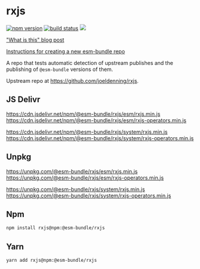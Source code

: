 # rxjs

[![npm version](https://img.shields.io/npm/v/@esm-bundle/rxjs.svg?style=flat)](https://www.npmjs.com/package/@esm-bundle/rxjs) [![build status](https://travis-ci.com/esm-bundle/rxjs.svg?branch=master)](https://travis-ci.com/esm-bundle/rxjs) [![](https://data.jsdelivr.com/v1/package/npm/@esm-bundle/rxjs/badge)](https://www.jsdelivr.com/package/npm/@esm-bundle/rxjs)

["What is this" blog post](https://medium.com/@joeldenning/an-esm-bundle-for-any-npm-package-5f850db0e04d)

[Instructions for creating a new esm-bundle repo](https://github.com/esm-bundle/new-repo-instructions)

A repo that tests automatic detection of upstream publishes and the publishing of `@esm-bundle` versions of them.

Upstream repo at https://github.com/joeldenning/rxjs.

## JS Delivr

https://cdn.jsdelivr.net/npm/@esm-bundle/rxjs/esm/rxjs.min.js
https://cdn.jsdelivr.net/npm/@esm-bundle/rxjs/esm/rxjs-operators.min.js

https://cdn.jsdelivr.net/npm/@esm-bundle/rxjs/system/rxjs.min.js
https://cdn.jsdelivr.net/npm/@esm-bundle/rxjs/system/rxjs-operators.min.js

## Unpkg

https://unpkg.com/@esm-bundle/rxjs/esm/rxjs.min.js
https://unpkg.com/@esm-bundle/rxjs/esm/rxjs-operators.min.js

https://unpkg.com/@esm-bundle/rxjs/system/rxjs.min.js
https://unpkg.com/@esm-bundle/rxjs/system/rxjs-operators.min.js

## Npm

```sh
npm install rxjs@npm:@esm-bundle/rxjs
```

## Yarn

```sh
yarn add rxjs@npm:@esm-bundle/rxjs
```
